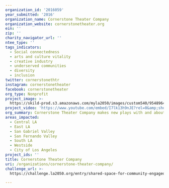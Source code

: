 ```yaml
---
organization_id: '2016059'
year_submitted: '2016'
organization_name: Cornerstone Theater Company
organization_website: cornerstonetheater.org
ein: ''
zip: ''
charity_navigator_url: ''
ntee_type: ''
tags_indicators:
  - Social connectedness
  - arts and culture vitality
  - creative industry
  - underserved communities
  - diversity
  - inclusion
twitter: cornerstonethtr
instagram: cornerstonetheater
facebook: cornerstonetheater
org_type: Nonprofit
project_image: >-
  https://skild-prod.s3.amazonaws.com/myla2050/images/custom540/9548964265741-team89.jpg
project_video: 'https://www.youtube.com/embed/I7lk13h9nJE?rel=0&amp;showinfo=0'
org_summary: Cornerstone Theater Company makes new plays with and about communities.
areas_impacted:
  - Central LA
  - East LA
  - San Gabriel Valley
  - San Fernando Valley
  - South LA
  - Westside
  - City of Los Angeles
project_ids: ''
title: Cornerstone Theater Company
uri: /organizations/cornerstone-theater-company/
challenge_url: >-
  https://challenge.la2050.org/entry/shared-space-for-community-engaged-creative-practice

---
```

